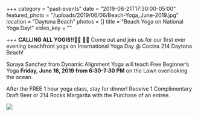 +++
category = "past-events"
date = "2019-06-21T17:30:00-05:00"
featured_photo = "/uploads/2019/06/06/Beach-Yoga_June-2019.jpg"
location = "Daytona Beach"
photos = []
title = "Beach Yoga on National Yoga Day!"
video_key = ""

+++
**CALLING ALL YOGIS!!**🧘‍♀️ 🧘‍♂️ Come out and join us for our first ever evening beachfront yoga on International Yoga Day @ Cocina 214 Daytona Beach!

Soraya Sanchez from Dynamic Alignment Yoga will teach Free Beginner’s Yoga **Friday, June 16, 2019 from 6:30-7:30 PM** on the Lawn overlooking the ocean.

After the FREE 1 hour yoga class, stay for dinner! Receive 1 Complimentary Draft Beer or 214 Rocks Margarita with the Purchase of an entrèe.

![](/uploads/2019/06/06/Beach-Yoga_June-2019.jpg)